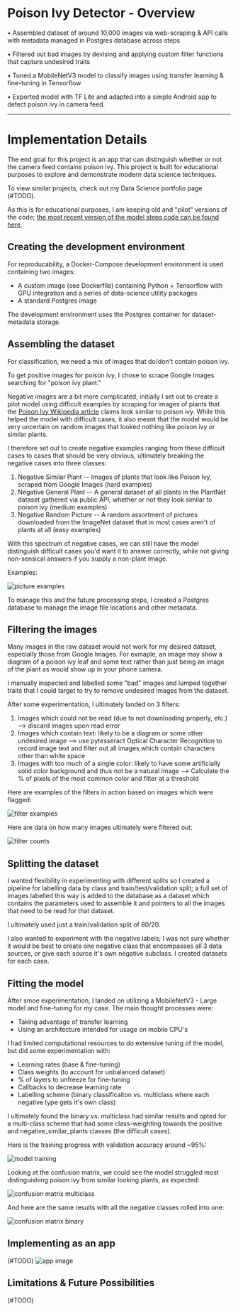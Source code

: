 # Poison Ivy Detector - Overview

• Assembled dataset of around 10,000 images via web-scraping & API calls with metadata managed in Postgres database across steps

• Filtered out bad images by devising and applying custom filter functions that capture undesired traits

• Tuned a MobileNetV3 model to classify images using transfer learning & fine-tuning in Tensorflow

• Exported model with TF Lite and adapted into a simple Android app to detect poison ivy in camera feed.

---

# Implementation Details

The end goal for this project is an app that can distinguish whether or not the camera feed contains poison ivy. This project is built for educational purposes to explore and demonstrate modern data science techniques.

To view similar projects, check out my Data Science portfolio page (#TODO).

As this is for educational purposes, I am keeping old and "pilot" versions of the code; [the most recent version of the model steps code can be found here](./code/model_pipeline_v1).


## Creating the development environment

For reproducability, a Docker-Compose development environment is used containing two images:
 - A custom image (see Dockerfile) containing Python + Tensorflow with GPU integration and a series of data-science utility packages
 - A standard Postgres image

The development environment uses the Postgres container for dataset-metadata storage.


## Assembling the dataset

For classification, we need a mix of images that do/don't contain poison ivy.

To get positive images for poison ivy, I chose to scrape Google Images searching for "poison ivy plant."

Negative images are a bit more complicated; initially I set out to create a pilot model using difficult examples by scraping for images of plants that the [Poison Ivy Wikipedia article](https://en.wikipedia.org/wiki/Toxicodendron_radicans) claims look similar to poison ivy. While this helped the model with difficult cases, it also meant that the model would be very uncertain on random images that looked nothing like poison ivy or similar plants.

I therefore set out to create negative examples ranging from these difficult cases to cases that should be very obvious, ultimately breaking the negative cases into three classes:

1. Negative Similar Plant -- Images of plants that look like Poison Ivy, scraped from Google Images (hard examples)
2. Negative General Plant -- A general dataset of all plants in the PlantNet dataset gathered via public API, whether or not they look similar to poison ivy (medium examples)
3. Negative Random Picture -- A random assortment of pictures downloaded from the ImageNet dataset that in most cases aren't of plants at all (easy examples)

With this spectrum of negative cases, we can still have the model distinguish difficult cases you'd want it to answer correctly, while not giving non-sensical answers if you supply a non-plant image.

Examples:

![picture examples](./GH_images/pic_examples.png)

To manage this and the future processing steps, I created a Postgres database to manage the image file locations and other metadata.

## Filtering the images

Many images in the raw dataset would not work for my desired dataset, especially those from Google Images. For exmaple, an image may show a diagram of a poison ivy leaf and some text rather than just being an image of the plant as would show up in your phone camera.

I manually inspected and labelled some "bad" images and lumped together traits that I could target to try to remove undesired images from the dataset.

After some experimentation, I ultimately landed on 3 filters:

1. Images which could not be read (due to not downloading properly, etc.) --> discard images upon read error
2. Images which contain text: likely to be a diagram or some other undesired image --> use pytesseract Optical Character Recognition to record image text and filter out all images which contain characters other than white space
3. Images with too much of a single color: likely to have some artificially solid color background and thus not be a natural image --> Calculate the % of pixels of the most common color and filter at a threshold

Here are examples of the filters in action based on images which were flagged:

![filter examples](./GH_images/filter_examples.png)

Here are data on how many images ultimately were filtered out:

![filter counts](./GH_images/filter_chart.png)

## Splitting the dataset

I wanted flexibility in experimenting with different splits so I created a pipeline for labelling data by class and train/test/validation split; a full set of images labelled this way is added to the database as a dataset which contains the parameters used to assemble it and pointers to all the images that need to be read for that dataset.

I ultimately used just a train/validation split of 80/20.

I also wanted to experiment with the negative labels; I was not sure whether it would be best to create one negative class that encompasses all 3 data sources, or give each source it's own negative subclass. I created datasets for each case.

## Fitting the model

After smoe experimentation, I landed on utilizing a MobileNetV3 - Large model and fine-tuning for my case. The main thought processes were:
 - Taking advantage of transfer learning
 - Using an architecture intended for usage on mobile CPU's

I had limited computational resources to do extensive tuning of the model, but did some experimentation with:
 - Learning rates (base & fine-tuning)
 - Class weights (to account for unbalanced dataset)
 - % of layers to unfreeze for fine-tuning
 - Callbacks to decrease learning rate
 - Labelling scheme (binary classificaiton vs. multiclass where each negative type gets it's own class)

I ultimately found the binary vs. multiclass had similar results and opted for a multi-class scheme that had some class-weighting towards the positive and negative_similar_plants classes (the difficult cases).

Here is the training progress with validation accuracy around ~95%:

![model training](./GH_images/training_progress.png)

Looking at the confusion matrix, we could see the model struggled most distinguishing poison ivy from similar looking plants, as expected:

![confusion matrix multiclass](./GH_images/cm_multi_multi.png)

And here are the same results with all the negative classes rolled into one:

![confusion matrix binary](./GH_images/cm_multi_binary.png)

## Implementing as an app

(#TODO)
![app image](./GH_images/app_screenshot.png)

## Limitations & Future Possibilities

(#TODO)
